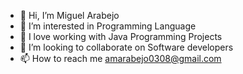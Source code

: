 - 👋 Hi, I’m Miguel Arabejo
- 👀 I’m interested in Programming Language
- 🌱 I love working with Java Programming Projects
- 💞️ I’m looking to collaborate on Software developers
- 📫 How to reach me amarabejo0308@gmail.com

<!---
amarabejo0308/amarabejo0308 is a ✨ special ✨ repository because its `README.md` (this file) appears on your GitHub profile.
You can click the Preview link to take a look at your changes.
--->
